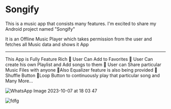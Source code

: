 # Songify
This is a music app that consists many features.
I'm excited to share my Android project named "Songify"

It is an Offline Music Player which takes permission from the user and fetches all Music data and shows it App

***********************
This App is Fully Feature Rich
🔹 User Can Add to Favorites
🔹 User Can create his own Playlist and Add songs to them
🔹 User can Share particular Music Files with anyone
🔹Also Equalizer feature is also being provided
🔹 Shuffle Button
🔹Loop Button to continuously play that particular song
and Many More...

![WhatsApp Image 2023-10-07 at 18 03 47](https://github.com/KabirTheCoder21/Songify/assets/107906706/6995879e-14f0-4285-a131-b30a3163719f)

![fdfg](https://github.com/KabirTheCoder21/Songify/assets/107906706/a9857d84-0584-4f01-bcc7-1760c1814d1e)

